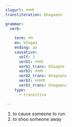 ```yaml
---
slugurl: भगाणो
transliteration: bhagaano

grammar: 
  verb:
     
    term: भगा
    en: bhagaa
    ending: aa
    causative:
      self: 2
      verb1: भागणो
      verb1_trans: bhaagno
      verb2: भगाणो
      verb2_trans: bhagaano
      verb3: भगवाणो
      verb3_trans: bhagwano
    type: 
      - transitive

---
```


<word-pos pos="verb">

<word-meanings>

1. to cause someone to run
2. to shoo someone away

</word-meanings>

<verb-conj :grammar="grammar" ></verb-conj>

</word-pos>
